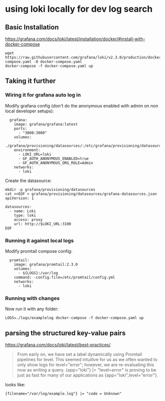 # using loki locally for dev log search

## Basic Installation

https://grafana.com/docs/loki/latest/installation/docker/#install-with-docker-compose

```
wget https://raw.githubusercontent.com/grafana/loki/v2.3.0/production/docker-compose.yaml -O docker-compose.yaml
docker-compose -f docker-compose.yaml up
```

## Taking it further

### Wiring it for grafana auto log in

Modify grafana config (don't do the anonymous enabled with admin on non local developer setups):

```
  grafana:
    image: grafana/grafana:latest
    ports:
      - "3000:3000"
    volumes:
      - ./grafana/provisioning/datasources/:/etc/grafana/provisioning/datasources/
    environment:
      - LOKI_URL=loki
      - GF_AUTH_ANONYMOUS_ENABLED=true
      - GF_AUTH_ANONYMOUS_ORG_ROLE=Admin
    networks:
      - loki
```

Create the datasource:

```
mkdir -p grafana/provisioning/datasources
cat <<EOF > grafana/provisioning/datasources/grafana-datasources.json
apiVersion: 1

datasources:
  - name: Loki
    type: loki
    access: proxy
    url: http://$LOKI_URL:3100
EOF
```

### Running it against local logs

Modify promtail compose config:

```
  promtail:
    image: grafana/promtail:2.3.0
    volumes:
      - ${LOGS}:/var/log
    command: -config.file=/etc/promtail/config.yml
    networks:
      - loki
```

### Running with changes
Now run it with any folder:

```
LOGS=./logs/examplelog docker-compose -f docker-compose.yaml up
```

## parsing the structured key-value pairs

https://grafana.com/docs/loki/latest/best-practices/

> From early on, we have set a label dynamically using Promtail pipelines for level. This seemed intuitive for us as we often wanted to only show logs for level="error"; however, we are re-evaluating this now as writing a query. {app="loki"} \|= "level=error" is proving to be just as fast for many of our applications as {app="loki",level="error"}.

looks like:

```
{filename="/var/log/example.log"} |= "code = Unknown"
```